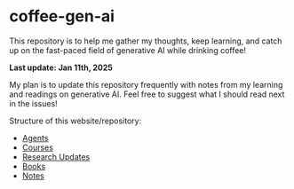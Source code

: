 # coffee-gen-ai
This repository is to help me gather my thoughts, keep learning, and catch up on the fast-paced field of generative AI while drinking coffee!

**Last update: Jan 11th, 2025**   

My plan is to update this repository frequently with notes from my learning and readings on generative AI. Feel free to suggest what I should read next in the issues!

Structure of this website/repository:
- [Agents](./agents/README.md)
- [Courses](./courses/README.md)
- [Research Updates](./research_updates/README.md)
- [Books](./books.md)
- [Notes](./notes/README.md)
